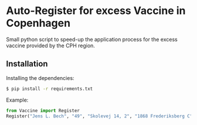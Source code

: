 # Auto-Register for excess Vaccine in Copenhagen

Small python script to speed-up the application process for the excess vaccine provided by the CPH region.

## Installation

Installing the dependencies:

```sh
$ pip install -r requirements.txt
```
Example:

```py
from Vaccine import Register
Register("Jens L. Bech", "49", "Skolevej 14, 2", "1868 Frederiksberg C", "29291981", 5)
```
